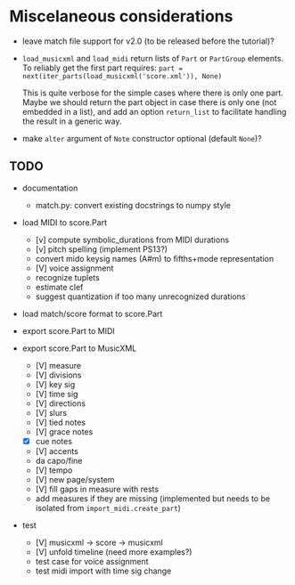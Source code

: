 Miscelaneous considerations
===========================

- leave match file support for v2.0 (to be released before the tutorial)?

- `load_musicxml` and `load_midi` return lists of `Part` or `PartGroup` elements. To reliably get the first part requires:
    `part = next(iter_parts(load_musicxml('score.xml')), None)`

    This is quite verbose for the simple cases where there is only one
    part. Maybe we should return the part object in case there is only one (not
    embedded in a list), and add an option `return_list` to facilitate handling
    the result in a generic way.

- make `alter` argument of `Note` constructor optional (default `None`)?



TODO
----

  - documentation
    - match.py: convert existing docstrings to numpy style

  - load MIDI to score.Part
    - [v] compute symbolic_durations from MIDI durations
    - [v] pitch spelling (implement PS13?)
    - convert mido keysig names (A#m) to fifths+mode representation
    - [V] voice assignment
    - recognize tuplets
    - estimate clef
    - suggest quantization if too many unrecognized durations
    
  - load match/score format to score.Part

  - export score.Part to MIDI

  - export score.Part to MusicXML
    - [V] measure
    - [V] divisions
    - [V] key sig
    - [V] time sig
    - [V] directions
	- [V] slurs
	- [V] tied notes
	- [V] grace notes
    - [X] cue notes 
	- [V] accents
    - da capo/fine
    - [V] tempo
    - [V] new page/system
    - [V] fill gaps in measure with rests
    - add measures if they are missing (implemented but needs to be isolated from `import_midi.create_part`)

 - test
     - [V] musicxml -> score -> musicxml
     - [V] unfold timeline (need more examples?)
     - test case for voice assignment
     - test midi import with time sig change
     

